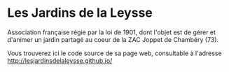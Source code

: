 Les Jardins de la Leysse
========================

Association française régie par la loi de 1901, dont l'objet est de gérer et d'animer un jardin partagé au coeur de la ZAC Joppet de Chambéry (73).

Vous trouverez ici le code source de sa page web, consultable à l'adresse http://lesjardinsdelaleysse.github.io/